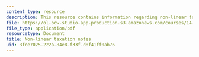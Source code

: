 ```yaml
---
content_type: resource
description: This resource contains information regarding non-linear taxation notes.
file: https://ol-ocw-studio-app-production.s3.amazonaws.com/courses/14-471-public-economics-i-fall-2012/3fce7025222a84e8f33fd8f41ff0ab76_MIT14_471F12_nonlinear.pdf
file_type: application/pdf
resourcetype: Document
title: Non-linear taxation notes
uid: 3fce7025-222a-84e8-f33f-d8f41ff0ab76
---
```

